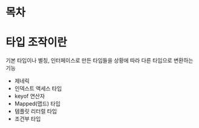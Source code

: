 # 목차

# 타입 조작이란

기본 타입이나 별칭, 인터페이스로 만든 타입들을 상황에 따라 다른 타입으로 변환하는 기능

- 제네릭
- 인덱스트 액세스 타입
- keyof 연산자
- Mapped(맵드) 타입
- 템플릿 리터럴 타입
- 조건부 타입
